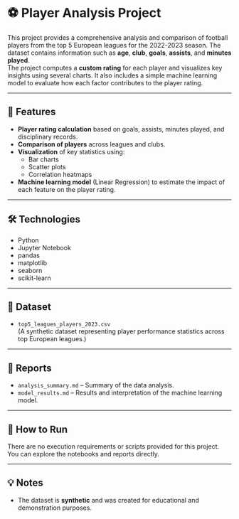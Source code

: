 # ⚽ Player Analysis Project

This project provides a comprehensive analysis and comparison of football players from the top 5 European leagues for the 2022-2023 season. The dataset contains information such as **age**, **club**, **goals**, **assists**, and **minutes played**.  
The project computes a **custom rating** for each player and visualizes key insights using several charts. It also includes a simple machine learning model to evaluate how each factor contributes to the player rating.

---

## 📌 Features

- **Player rating calculation** based on goals, assists, minutes played, and disciplinary records.
- **Comparison of players** across leagues and clubs.
- **Visualization** of key statistics using:
  - Bar charts
  - Scatter plots
  - Correlation heatmaps
- **Machine learning model** (Linear Regression) to estimate the impact of each feature on the player rating.

---

## 🛠 Technologies

- Python
- Jupyter Notebook
- pandas
- matplotlib
- seaborn
- scikit-learn

---

## 📂 Dataset

- `top5_leagues_players_2023.csv`  
  (A synthetic dataset representing player performance statistics across top European leagues.)

---

## 📝 Reports

- `analysis_summary.md` – Summary of the data analysis.
- `model_results.md` – Results and interpretation of the machine learning model.

---

## 🚀 How to Run

There are no execution requirements or scripts provided for this project.  
You can explore the notebooks and reports directly.

---

## 💡 Notes

- The dataset is **synthetic** and was created for educational and demonstration purposes.
